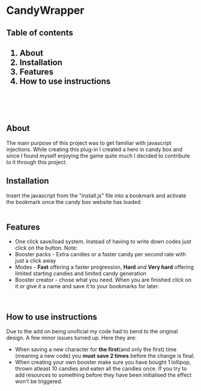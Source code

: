 CandyWrapper
============

<h2>Table of contents<h2>

<ol>
<li>About</li>
<li>Installation </li>
<li>Features</li>
<li>How to use instructions</li>
</ol>
<br/><br/>
<h2>About</h2>
<p>The main purpose of this project was to get familiar with javascript injections. 
While creating this plug-in I created a hero in candy box and since I found myself enjoying the game quite much I decided
to contribute to it through this project.
</p>
<h2>Installation</h2>
<p>Insert the javascript from the "install.js" file into a bookmark and activate the bookmark once the candy box website has loaded<br/>
<br/>
<h2>Features</h2>
<ul>
	<li>One click save/load system. Instead of having to write down codes just click on the button. Note: </li>
	<li>Booster packs - Extra candies or a faster candy per second rate with just a click away</li>
	<li>Modes - <b>Fast</b> offering a faster progression, <b>Hard</b> and <b>Very hard</b> offering limited starting candies and limited candy generation</li>
	<li>Booster creator - chose what you need. When you are finished click on it or give it a name and save it to your bookmarks for later.</li>
</ul>
<br/>
<h2>How to use instructions</h2>
<p>Due to the add on being unoficial my code had to bend to the original design. A few minor issues turned up. Here they are:</p>
<ul>
<li>When saving a new character for <b>the first</b>(and only the first) time (meaning a new code) you <b>must save 2 times</b> before the change is final.</li>
<li>When creating your own booster make sure you have bought 1 lollipop, thrown atleast 10 candies and eaten all the candies once. If you try to add resources to something before they have been initialised the effect won't be triggered.</li>
</ul>
